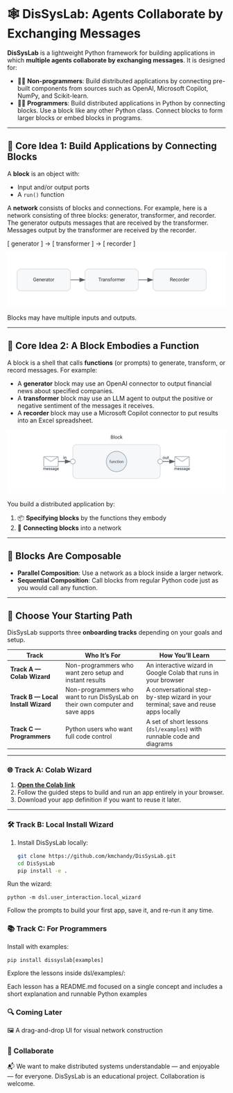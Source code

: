 # 🕸️ DisSysLab: Agents Collaborate by Exchanging Messages

**DisSysLab** is a lightweight Python framework for building applications in which **multiple agents collaborate by exchanging messages**. It is designed for:

- 🧑‍🎓 **Non-programmers**: Build distributed applications by connecting pre-built components from sources such as OpenAI, Microsoft Copilot, NumPy, and Scikit-learn.  
- 🧑‍💻 **Programmers**: Build distributed applications in Python by connecting blocks. Use a block like any other Python class. Connect blocks to form larger blocks or embed blocks in programs.

---

## 🔧 Core Idea 1: Build Applications by Connecting Blocks

A **block** is an object with:

- Input and/or output ports  
- A `run()` function  

A **network** consists of blocks and connections. For example, here is a network consisting of three blocks: generator, transformer, and recorder. The generator outputs messages that are received by the transformer. Messages output by the transformer are received by the recorder.

[ generator ] → [ transformer ] → [ recorder ]


![Example Network Diagram](docs/images/simple_network.svg)

Blocks may have multiple inputs and outputs.

---

## 🔧 Core Idea 2: A Block Embodies a Function

A block is a shell that calls **functions** (or prompts) to generate, transform, or record messages. For example:

- A **generator** block may use an OpenAI connector to output financial news about specified companies.  
- A **transformer** block may use an LLM agent to output the positive or negative sentiment of the messages it receives.  
- A **recorder** block may use a Microsoft Copilot connector to put results into an Excel spreadsheet.

 ![Block Embodies a Function](docs/images/block_embodies_function.svg)

You build a distributed application by:

1. 📦 **Specifying blocks** by the functions they embody  
2. 🔗 **Connecting blocks** into a network  




---

## 🧩 Blocks Are Composable

- **Parallel Composition**: Use a network as a block inside a larger network.  
- **Sequential Composition**: Call blocks from regular Python code just as you would call any function.

---

## 🚦 Choose Your Starting Path

DisSysLab supports three **onboarding tracks** depending on your goals and setup.

| Track | Who It’s For | How You’ll Learn |
|-------|--------------|------------------|
| **Track A — Colab Wizard** | Non-programmers who want zero setup and instant results | An interactive wizard in Google Colab that runs in your browser |
| **Track B — Local Install Wizard** | Non-programmers who want to run DisSysLab on their own computer and save apps | A conversational step-by-step wizard in your terminal; save and reuse apps locally |
| **Track C — Programmers** | Python users who want full code control | A set of short lessons (`dsl/examples`) with runnable code and diagrams |

---

### 🌐 Track A: Colab Wizard

1. **[Open the Colab link](INSERT-COLAB-LINK-HERE)**  
2. Follow the guided steps to build and run an app entirely in your browser.  
3. Download your app definition if you want to reuse it later.

---

### 🛠 Track B: Local Install Wizard

1. Install DisSysLab locally:  
   ```bash
   git clone https://github.com/kmchandy/DisSysLab.git
   cd DisSysLab
   pip install -e .
   ```
Run the wizard:
```
python -m dsl.user_interaction.local_wizard
```
Follow the prompts to build your first app, save it, and re-run it any time.

### 📚 Track C: For Programmers
Install with examples:
```
pip install dissyslab[examples]
```
Explore the lessons inside dsl/examples/:

Each lesson has a README.md focused on a single concept and includes a short explanation and runnable Python examples

### 🔍 Coming Later
🖼️ A drag-and-drop UI for visual network construction

### 🤝 Collaborate
📬 We want to make distributed systems understandable — and enjoyable — for everyone.
DisSysLab is an educational project. Collaboration is welcome.